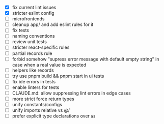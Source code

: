 - [x] fix current lint issues
- [x] stricter eslint config
- [ ] microfrontends
- [ ] cleanup app/ and add eslint rules for it
- [ ] fix tests
- [ ] naming conventions
- [ ] review unit tests
- [ ] stricter react-specific rules
- [ ] partial records rule
- [ ] forbid somehow "supress error message with default empty string" in case when a real value is expected
- [ ] helpers like records
- [ ] try use pnpm build && pnpm start in ui tests
- [ ] fix ide errors in tests
- [ ] enable linters for tests
- [ ] CLAUDE.md: allow suppressing lint errors in edge cases
- [ ] more strict force return types
- [ ] unify constants/configs
- [ ] unify imports relative vs @/
- [ ] prefer explicit type declarations over `as`

